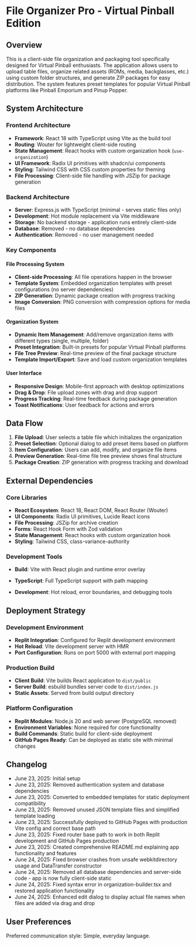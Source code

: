 # File Organizer Pro - Virtual Pinball Edition

## Overview

This is a client-side file organization and packaging tool specifically designed for Virtual Pinball enthusiasts. The application allows users to upload table files, organize related assets (ROMs, media, backglasses, etc.) using custom folder structures, and generate ZIP packages for easy distribution. The system features preset templates for popular Virtual Pinball platforms like Pinball Emporium and Pinup Popper.

## System Architecture

### Frontend Architecture
- **Framework**: React 18 with TypeScript using Vite as the build tool
- **Routing**: Wouter for lightweight client-side routing
- **State Management**: React hooks with custom organization hook (`use-organization`)
- **UI Framework**: Radix UI primitives with shadcn/ui components
- **Styling**: Tailwind CSS with CSS custom properties for theming
- **File Processing**: Client-side file handling with JSZip for package generation

### Backend Architecture
- **Server**: Express.js with TypeScript (minimal - serves static files only)
- **Development**: Hot module replacement via Vite middleware
- **Storage**: No backend storage - application runs entirely client-side
- **Database**: Removed - no database dependencies
- **Authentication**: Removed - no user management needed

### Key Components

#### File Processing System
- **Client-side Processing**: All file operations happen in the browser
- **Template System**: Embedded organization templates with preset configurations (no server dependencies)
- **ZIP Generation**: Dynamic package creation with progress tracking
- **Image Conversion**: PNG conversion with compression options for media files

#### Organization System
- **Dynamic Item Management**: Add/remove organization items with different types (single, multiple, folder)
- **Preset Integration**: Built-in presets for popular Virtual Pinball platforms
- **File Tree Preview**: Real-time preview of the final package structure
- **Template Import/Export**: Save and load custom organization templates

#### User Interface
- **Responsive Design**: Mobile-first approach with desktop optimizations
- **Drag & Drop**: File upload zones with drag and drop support
- **Progress Tracking**: Real-time feedback during package generation
- **Toast Notifications**: User feedback for actions and errors

## Data Flow

1. **File Upload**: User selects a table file which initializes the organization
2. **Preset Selection**: Optional dialog to add preset items based on platform
3. **Item Configuration**: Users can add, modify, and organize file items
4. **Preview Generation**: Real-time file tree preview shows final structure
5. **Package Creation**: ZIP generation with progress tracking and download

## External Dependencies

### Core Libraries
- **React Ecosystem**: React 18, React DOM, React Router (Wouter)
- **UI Components**: Radix UI primitives, Lucide React icons
- **File Processing**: JSZip for archive creation
- **Forms**: React Hook Form with Zod validation
- **State Management**: React hooks with custom organization hook
- **Styling**: Tailwind CSS, class-variance-authority

### Development Tools
- **Build**: Vite with React plugin and runtime error overlay

- **TypeScript**: Full TypeScript support with path mapping
- **Development**: Hot reload, error boundaries, and debugging tools

## Deployment Strategy

### Development Environment
- **Replit Integration**: Configured for Replit development environment
- **Hot Reload**: Vite development server with HMR
- **Port Configuration**: Runs on port 5000 with external port mapping

### Production Build
- **Client Build**: Vite builds React application to `dist/public`
- **Server Build**: esbuild bundles server code to `dist/index.js`
- **Static Assets**: Served from build output directory


### Platform Configuration
- **Replit Modules**: Node.js 20 and web server (PostgreSQL removed)
- **Environment Variables**: None required for core functionality
- **Build Commands**: Static build for client-side deployment
- **GitHub Pages Ready**: Can be deployed as static site with minimal changes

## Changelog
- June 23, 2025: Initial setup
- June 23, 2025: Removed authentication system and database dependencies
- June 23, 2025: Converted to embedded templates for static deployment compatibility
- June 23, 2025: Removed unused JSON template files and simplified template loading
- June 23, 2025: Successfully deployed to GitHub Pages with production Vite config and correct base path
- June 23, 2025: Fixed router base path to work in both Replit development and GitHub Pages production
- June 23, 2025: Created comprehensive README.md explaining app functionality and features
- June 24, 2025: Fixed browser crashes from unsafe webkitdirectory usage and DataTransfer constructor
- June 24, 2025: Removed all database dependencies and server-side code - app is now fully client-side static
- June 24, 2025: Fixed syntax error in organization-builder.tsx and restored application functionality
- June 24, 2025: Enhanced edit dialog to display actual file names when files are added via drag and drop

## User Preferences

Preferred communication style: Simple, everyday language.